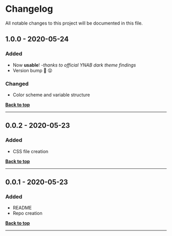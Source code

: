 # Changelog
All notable changes to this project will be documented in this file.

<!-- ## 1.0.0 - 2020-05-24
### Added
- Now **usable**! *-thanks to official YNAB dark theme findings*
### Changed
- Color scheme and variable structure

**[Back to top](#changelog)**

--- -->

## 1.0.0 - 2020-05-24
### Added
- Now **usable**! *-thanks to official YNAB dark theme findings*
- Version bump 🚀 😲
### Changed
- Color scheme and variable structure

**[Back to top](#changelog)**

---

## 0.0.2 - 2020-05-23
### Added
- CSS file creation

**[Back to top](#changelog)**

---

## 0.0.1 - 2020-05-23
### Added
- README
- Repo creation

**[Back to top](#changelog)**

---